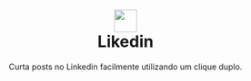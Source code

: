 <div align='center'>
<h1>
<img width='40' src="https://user-images.githubusercontent.com/56923620/219518854-cb03aa8d-7ae3-40fa-88b1-81ca7329088b.svg" /><br/>
Likedin<br/>
</h1>
Curta posts no Linkedin facilmente utilizando um clique duplo.
</div>
